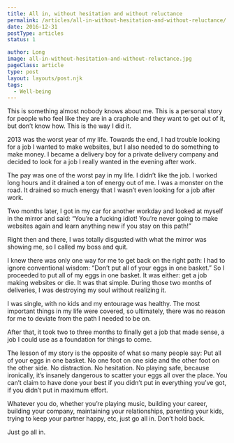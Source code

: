 ```yaml
---
title: All in, without hesitation and without reluctance
permalink: /articles/all-in-without-hesitation-and-without-reluctance/
date: 2016-12-31
postType: articles
status: 1

author: Long
image: all-in-without-hesitation-and-without-reluctance.jpg
pageClass: article
type: post
layout: layouts/post.njk
tags:
  - Well-being
---
```


This is something almost nobody knows about me. This is a personal story for people who feel like they are in a craphole and they want to get out of it, but don’t know how. This is the way I did it.

2013 was the worst year of my life. Towards the end, I had trouble looking for a job I wanted to make websites, but I also needed to do something to make money. I became a delivery boy for a private delivery company and decided to look for a job I really wanted in the evening after work.

The pay was one of the worst pay in my life. I didn’t like the job. I worked long hours and it drained a ton of energy out of me. I was a monster on the road. It drained so much energy that I wasn’t even looking for a job after work.

Two months later, I got in my car for another workday and looked at myself in the mirror and said: “You’re a fucking idiot! You’re never going to make websites again and learn anything new if you stay on this path!”

Right then and there, I was totally disgusted with what the mirror was showing me, so I called my boss and quit.

I knew there was only one way for me to get back on the right path: I had to ignore conventional wisdom: “Don’t put all of your eggs in one basket.” So I proceeded to put all of my eggs in one basket. It was either: get a job making websites or die. It was that simple. During those two months of deliveries, I was destroying my soul without realizing it.

I was single, with no kids and my entourage was healthy. The most important things in my life were covered, so ultimately, there was no reason for me to deviate from the path I needed to be on.

After that, it took two to three months to finally get a job that made sense, a job I could use as a foundation for things to come.

The lesson of my story is the opposite of what so many people say: Put all of your eggs in one basket. No one foot on one side and the other foot on the other side. No distraction. No hesitation. No playing safe, because ironically, it’s insanely dangerous to scatter your eggs all over the place. You can’t claim to have done your best if you didn’t put in everything you’ve got, if you didn’t put in maximum effort.

Whatever you do, whether you’re playing music, building your career, building your company, maintaining your relationships, parenting your kids, trying to keep your partner happy, etc, just go all in. Don’t hold back.

Just go all in.
